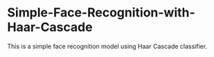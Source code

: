 # Simple-Face-Recognition-with-Haar-Cascade
This is a simple face recognition model using Haar Cascade classifier.
